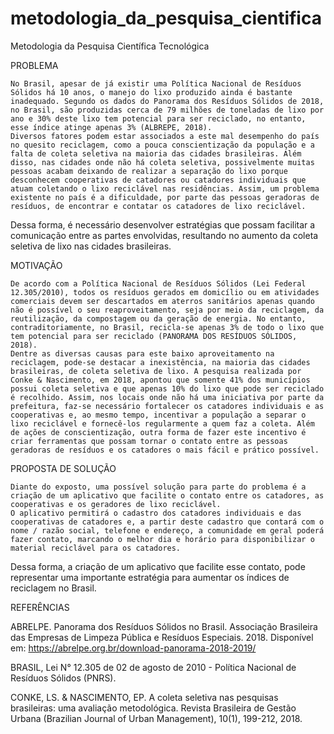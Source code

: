 # metodologia_da_pesquisa_cientifica
Metodologia da Pesquisa Científica Tecnológica


PROBLEMA

	No Brasil, apesar de já existir uma Política Nacional de Resíduos Sólidos há 10 anos, o manejo do lixo produzido ainda é bastante inadequado. Segundo os dados do Panorama dos Resíduos Sólidos de 2018, no Brasil, são produzidas cerca de 79 milhões de toneladas de lixo por ano e 30% deste lixo tem potencial para ser reciclado, no entanto, esse índice atinge apenas 3% (ALBREPE, 2018).
	Diversos fatores podem estar associados a este mal desempenho do país no quesito reciclagem, como a pouca conscientização da população e a falta de coleta seletiva na maioria das cidades brasileiras. Além disso, nas cidades onde não há coleta seletiva, possivelmente muitas pessoas acabam deixando de realizar a separação do lixo porque desconhecem cooperativas de catadores ou catadores individuais que atuam coletando o lixo reciclável nas residências. Assim, um problema existente no país é a dificuldade, por parte das pessoas geradoras de resíduos, de encontrar e contatar os catadores de lixo reciclável. 
Dessa forma, é necessário desenvolver estratégias que possam facilitar a comunicação entre as partes envolvidas, resultando no aumento da coleta seletiva de lixo nas cidades brasileiras.


MOTIVAÇÃO

 	De acordo com a Política Nacional de Resíduos Sólidos (Lei Federal 12.305/2010), todos os resíduos gerados em domicílio ou em atividades comerciais devem ser descartados em aterros sanitários apenas quando não é possível o seu reaproveitamento, seja por meio da reciclagem, da reutilização, da compostagem ou da geração de energia. No entanto, contraditoriamente, no Brasil, recicla-se apenas 3% de todo o lixo que tem potencial para ser reciclado (PANORAMA DOS RESÍDUOS SÓLIDOS, 2018).
 	Dentre as diversas causas para este baixo aproveitamento na reciclagem, pode-se destacar a inexistência, na maioria das cidades brasileiras, de coleta seletiva de lixo. A pesquisa realizada por Conke & Nascimento, em 2018, apontou que somente 41% dos municípios possui coleta seletiva e que apenas 10% do lixo que pode ser reciclado é recolhido. Assim, nos locais onde não há uma iniciativa por parte da prefeitura, faz-se necessário fortalecer os catadores individuais e as cooperativas e, ao mesmo tempo, incentivar a população a separar o lixo reciclável e fornecê-los regularmente a quem faz a coleta. Além de ações de conscientização, outra forma de fazer este incentivo é criar ferramentas que possam tornar o contato entre as pessoas geradoras de resíduos e os catadores o mais fácil e prático possível.


PROPOSTA DE SOLUÇÃO

	Diante do exposto, uma possível solução para parte do problema é a criação de um aplicativo que facilite o contato entre os catadores, as cooperativas e os geradores de lixo reciclável.
	O aplicativo permitirá o cadastro dos catadores individuais e das cooperativas de catadores e, a partir deste cadastro que contará com o nome / razão social, telefone e endereço, a comunidade em geral poderá fazer contato, marcando o melhor dia e horário para disponibilizar o material reciclável para os catadores.
Dessa forma, a criação de um aplicativo que facilite esse contato, pode representar uma importante estratégia para aumentar os índices de reciclagem no Brasil.


REFERÊNCIAS


ABRELPE. Panorama dos Resíduos Sólidos no Brasil. Associação Brasileira das Empresas de Limpeza Pública e Resíduos Especiais. 2018. Disponível em: https://abrelpe.org.br/download-panorama-2018-2019/

BRASIL, Lei N° 12.305 de 02 de agosto de 2010 - Política Nacional de Resíduos  Sólidos (PNRS).

CONKE, LS. & NASCIMENTO, EP. A coleta seletiva nas pesquisas brasileiras: uma avaliação metodológica. Revista Brasileira de Gestão Urbana (Brazilian Journal of Urban Management), 10(1), 199-212, 2018.

